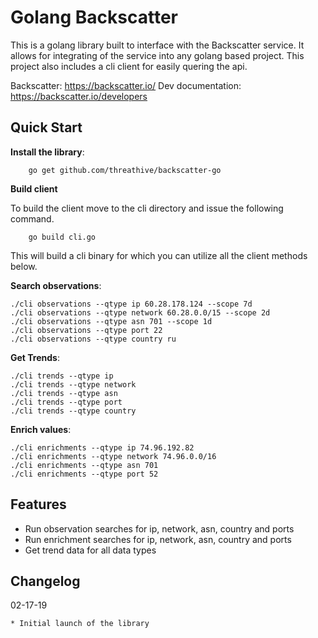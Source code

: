 Golang Backscatter
===================

This is a golang library built to interface with the Backscatter service. It allows for integrating of the service into any golang based project.
This project also includes a cli client for easily quering the api.


Backscatter: https://backscatter.io/
Dev documentation: https://backscatter.io/developers

Quick Start
-----------
**Install the library**:

```
	go get github.com/threathive/backscatter-go
```

**Build client**

To build the client move to the cli directory and issue the following command.

```
	go build cli.go
```

This will build a cli binary for which you can utilize all the client methods below.


**Search observations**:
```
./cli observations --qtype ip 60.28.178.124 --scope 7d
./cli observations --qtype network 60.28.0.0/15 --scope 2d
./cli observations --qtype asn 701 --scope 1d
./cli observations --qtype port 22
./cli observations --qtype country ru
```

**Get Trends**:
```
./cli trends --qtype ip
./cli trends --qtype network
./cli trends --qtype asn
./cli trends --qtype port
./cli trends --qtype country
```

**Enrich values**:
```
./cli enrichments --qtype ip 74.96.192.82
./cli enrichments --qtype network 74.96.0.0/16
./cli enrichments --qtype asn 701
./cli enrichments --qtype port 52
```
Features
--------
* Run observation searches for ip, network, asn, country and ports
* Run enrichment searches for ip, network, asn, country and ports
* Get trend data for all data types

Changelog
---------

02-17-19
~~~~~~~
* Initial launch of the library
